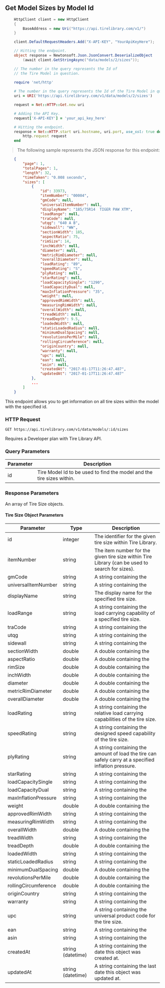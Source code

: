 ## Get Model Sizes by Model Id

```csharp
    HttpClient client = new HttpClient
    {
        BaseAddress = new Uri("https://api.tirelibrary.com/v1/")
    }

    client.DefaultRequestHeaders.Add("X-API-KEY", "YourApiKeyHere");

    // Hitting the endpoint.
    object response = Newtonsoft.Json.JsonConvert.DeserializeObject
        (await client.GetStringAsync("data/models/2/sizes"));

    // The number in the query represents the Id of 
    // the Tire Model in question.
```

```ruby
    require 'net/http'
    
    # The number in the query represents the Id of the Tire Model in question.
    uri = URI('https://api.tirelibrary.com/v1/data/models/2/sizes')

    request = Net::HTTP::Get.new uri

    # Adding the API Key.
    request['X-API-KEY'] = 'your_api_key_here'

    # Hitting the endpoint.
    response = Net::HTTP.start uri.hostname, uri.port, use_ssl: true do |http|
        http.request request
    end
```

> The following sample represents the JSON response for this endpoint:

```json
    {
        "page": 1,
        "totalPages": 1,
        "length": 32,
        "timeTaken": "0.008 seconds",
        "sizes": [
            {
                "id": 33973,
                "itemNumber": "00004",
                "gmCode": null,
                "universalItemNumber": null,
                "displayName": "185/75R14  TIGER PAW XTM",
                "loadRange": null,
                "traCode": null,
                "utqg": "640 A B",
                "sidewall": "WW",
                "sectionWidth": 185,
                "aspectRatio": 75,
                "rimSize": 14,
                "inchWidth": null,
                "diameter": null,
                "metricRimDiameter": null,
                "overallDiameter": null,
                "loadRating": "89",
                "speedRating": "S",
                "plyRating": null,
                "starRating": null,
                "loadCapacitySingle": "1290",
                "loadCapacityDual": null,
                "maxInflationPressure": "35",
                "weight": null,
                "approvedRimWidth": null,
                "measuringRimWidth": null,
                "overallWidth": null,
                "treadWidth": null,
                "treadDepth": 9.5,
                "loadedWidth": null,
                "staticLoadedRadius": null,
                "minimumDualSpacing": null,
                "revolutionsPerMile": null,
                "rollingCircumference": null,
                "originCountry": null,
                "warranty": null,
                "upc": null,
                "ean": null,
                "asin": null,
                "createdAt": "2017-01-17T11:26:47.487",
                "updatedAt": "2017-01-17T11:26:47.487"
            },
            ...
        ]
    }
```

This endpoint allows you to get information on all tire sizes within the model with the specified id.

### HTTP Request

`GET
https://api.tirelibrary.com/v1/data/models/:id/sizes`

<aside class="notice">
Requires a Developer plan with Tire Library API.
</aside>

### Query Parameters

Parameter | Description
--------- | -----------
id | Tire Model Id to be used to find the model and the tire sizes within.

### Response Parameters

An array of Tire Size objects.

#### Tire Size Object Parameters

Parameter | Type | Description
--------- | ---- | -----------
id | integer | The identifier for the given tire size within Tire Library.
itemNumber | string | The item number for the given tire size within Tire Library (can be used to search for sizes).
gmCode | string | A string containing the 
universalItemNumber | string | A string containing the
displayName | string | The display name for the specified tire size.
loadRange | string | A string containing the load carrying capability of a specified tire size.
traCode | string | A string containing the 
utqg | string | A string containing the
sidewall | string | A string containing the 
sectionWidth | double | A double containing the 
aspectRatio | double | A double containing the 
rimSize | double | A double containing the
inchWidth | double | A double containing the
diameter | double | A double containing the
metricRimDiameter | double | A double containing the
overallDiameter | double | A double containing the
loadRating | string | A string containing the relative load carrying capabilities of the tire size.
speedRating | string | A string containing the designed speed capability of the tire size.
plyRating | string | A string containing the amount of load the tire can safely carry at a specified inflation pressure.
starRating | string | A string containing the
loadCapacitySingle | string | A string containing the
loadCapacityDual | string | A string containing the
maxInflationPressure | string | A string containing the
weight | double | A double containing the
approvedRimWidth | string | A string containing the
measuringRimWidth | string | A string containing the
overallWidth | double | A double containing the
treadWidth | string | A string containing the 
treadDepth | double | A double containing the
loadedWidth | string | A string containing the
staticLoadedRadius | string | A string containing the
minimumDualSpacing | double | A double containing the
revolutionsPerMile | double | A double containing the
rollingCircumference | double | A double containing the
originCountry | string | A string containing the
warranty | string | A string containing the
upc | string | A string containing the universal product code for the tire size.
ean | string | A string containing the
asin | string | A string containing the
createdAt | string (datetime) | A string containing the date this object was created at.
updatedAt | string (datetime) | A string containing the last date this object was updated at.